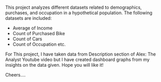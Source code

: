 This project analyzes different datasets related to demographics, purchases, and occupation in a hypothetical population. The following datasets are included:

*  Average of Income
*  Count of Purchased Bike
*  Count of Cars
*  Count of Occupation etc.

For This project, I have taken data from Description section of Alex: The Analyst Youtube video but I have created dashboard graphs from my insights on the data given. 
Hope you will like it!

Cheers....
